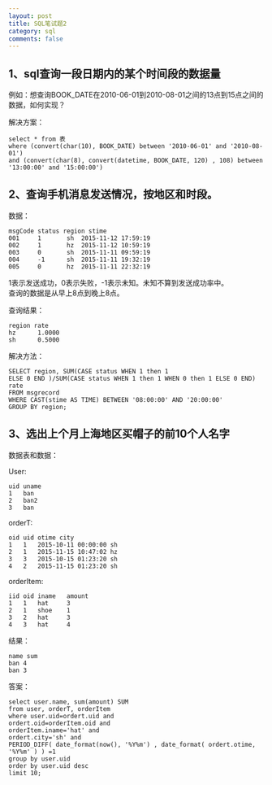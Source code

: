 ```yaml
---
layout: post
title: SQL笔试题2
category: sql
comments: false
---
```

## 1、sql查询一段日期内的某个时间段的数据量
例如：想查询BOOK_DATE在2010-06-01到2010-08-01之间的13点到15点之间的数据，如何实现？

解决方案：

	select * from 表 
	where (convert(char(10), BOOK_DATE) between '2010-06-01' and '2010-08-01')
	and (convert(char(8), convert(datetime, BOOK_DATE, 120) , 108) between '13:00:00' and '15:00:00')

## 2、查询手机消息发送情况，按地区和时段。
数据：  

	msgCode status region stime  
	001		1		sh	2015-11-12 17:59:19  
	002		1		hz	2015-11-12 10:59:19  
	003		0		sh	2015-11-11 09:59:19  
	004		-1		sh	2015-11-11 19:32:19
	005		0		hz	2015-11-11 22:32:19  

1表示发送成功，0表示失败，-1表示未知。未知不算到发送成功率中。  
查询的数据是从早上8点到晚上8点。

			
查询结果：

	region rate
	hz		1.0000
	sh		0.5000

解决方法：

	SELECT region, SUM(CASE status WHEN 1 then 1
	ELSE 0 END )/SUM(CASE status WHEN 1 then 1 WHEN 0 then 1 ELSE 0 END) rate
	FROM msgrecord 
	WHERE CAST(stime AS TIME) BETWEEN '08:00:00' AND '20:00:00'
	GROUP BY region;

## 3、选出上个月上海地区买帽子的前10个人名字
数据表和数据：

User:

	uid uname
	1	ban
	2	ban2
	3	ban
	
orderT:

	oid uid otime city
	1	1	2015-10-11 00:00:00	sh
	2	1	2015-11-15 10:47:02	hz
	3	3	2015-10-15 01:23:20	sh
	4	2	2015-11-15 01:23:20	sh
			
orderItem:

	iid	oid iname	amount
	1	1	hat		3
	2	1	shoe	1
	3	2	hat		3
	4	3	hat		4
	
结果：

	name sum
	ban	4
	ban	3

答案：		

	select user.name, sum(amount) SUM
	from user, orderT, orderItem
	where user.uid=ordert.uid and
	ordert.oid=orderItem.oid and
	orderItem.iname='hat' and
	ordert.city='sh' and
	PERIOD_DIFF( date_format(now(), '%Y%m') , date_format( ordert.otime, '%Y%m' ) ) =1
	group by user.uid
	order by user.uid desc
	limit 10;